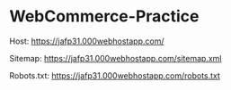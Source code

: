 # WebCommerce-Practice

Host: https://jafp31.000webhostapp.com/

Sitemap: https://jafp31.000webhostapp.com/sitemap.xml

Robots.txt: https://jafp31.000webhostapp.com/robots.txt
